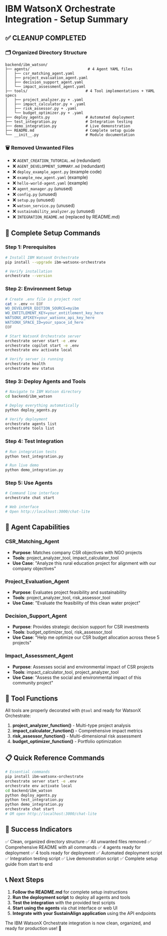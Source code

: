# IBM WatsonX Orchestrate Integration - Setup Summary

## ✅ **CLEANUP COMPLETED**

### 🗂️ **Organized Directory Structure**

```
backend/ibm_watson/
├── agents/                          # 4 Agent YAML files
│   ├── csr_matching_agent.yaml
│   ├── project_evaluation_agent.yaml
│   ├── decision_support_agent.yaml
│   └── impact_assessment_agent.yaml
├── tools/                          # 4 Tool implementations + YAML specs
│   ├── project_analyzer.py + .yaml
│   ├── impact_calculator.py + .yaml
│   ├── risk_assessor.py + .yaml
│   └── budget_optimizer.py + .yaml
├── deploy_agents.py                # Automated deployment
├── test_integration.py             # Integration testing
├── demo_integration.py             # Live demonstration
├── README.md                       # Complete setup guide
└── __init__.py                     # Module documentation
```

### 🗑️ **Removed Unwanted Files**

- ❌ `AGENT_CREATION_TUTORIAL.md` (redundant)
- ❌ `AGENT_DEVELOPMENT_SUMMARY.md` (redundant)
- ❌ `deploy_example_agent.py` (example code)
- ❌ `example_new_agent.yaml` (example)
- ❌ `hello-world-agent.yaml` (example)
- ❌ `agent_manager.py` (unused)
- ❌ `config.py` (unused)
- ❌ `setup.py` (unused)
- ❌ `watson_service.py` (unused)
- ❌ `sustainability_analyzer.py` (unused)
- ❌ `INTEGRATION_README.md` (replaced by README.md)

## 🚀 **Complete Setup Commands**

### **Step 1: Prerequisites**
```bash
# Install IBM WatsonX Orchestrate
pip install --upgrade ibm-watsonx-orchestrate

# Verify installation
orchestrate --version
```

### **Step 2: Environment Setup**
```bash
# Create .env file in project root
cat > .env << EOF
WO_DEVELOPER_EDITION_SOURCE=myibm
WO_ENTITLEMENT_KEY=your_entitlement_key_here
WATSONX_APIKEY=your_watsonx_api_key_here
WATSONX_SPACE_ID=your_space_id_here
EOF

# Start WatsonX Orchestrate server
orchestrate server start -e .env
orchestrate copilot start -e .env
orchestrate env activate local

# Verify server is running
orchestrate health
orchestrate env status
```

### **Step 3: Deploy Agents and Tools**
```bash
# Navigate to IBM Watson directory
cd backend/ibm_watson

# Deploy everything automatically
python deploy_agents.py

# Verify deployment
orchestrate agents list
orchestrate tools list
```

### **Step 4: Test Integration**
```bash
# Run integration tests
python test_integration.py

# Run live demo
python demo_integration.py
```

### **Step 5: Use Agents**
```bash
# Command line interface
orchestrate chat start

# Web interface
# Open http://localhost:3000/chat-lite
```

## 🎯 **Agent Capabilities**

### **CSR_Matching_Agent**
- **Purpose**: Matches company CSR objectives with NGO projects
- **Tools**: project_analyzer_tool, impact_calculator_tool
- **Use Case**: "Analyze this rural education project for alignment with our company objectives"

### **Project_Evaluation_Agent**
- **Purpose**: Evaluates project feasibility and sustainability
- **Tools**: project_analyzer_tool, risk_assessor_tool
- **Use Case**: "Evaluate the feasibility of this clean water project"

### **Decision_Support_Agent**
- **Purpose**: Provides strategic decision support for CSR investments
- **Tools**: budget_optimizer_tool, risk_assessor_tool
- **Use Case**: "Help me optimize our CSR budget allocation across these 5 projects"

### **Impact_Assessment_Agent**
- **Purpose**: Assesses social and environmental impact of CSR projects
- **Tools**: impact_calculator_tool, project_analyzer_tool
- **Use Case**: "Assess the social and environmental impact of this community project"

## 🔧 **Tool Functions**

All tools are properly decorated with `@tool` and ready for WatsonX Orchestrate:

1. **project_analyzer_function()** - Multi-type project analysis
2. **impact_calculator_function()** - Comprehensive impact metrics
3. **risk_assessor_function()** - Multi-dimensional risk assessment
4. **budget_optimizer_function()** - Portfolio optimization

## 📋 **Quick Reference Commands**

```bash
# Essential commands
pip install ibm-watsonx-orchestrate
orchestrate server start -e .env
orchestrate env activate local
cd backend/ibm_watson
python deploy_agents.py
python test_integration.py
python demo_integration.py
orchestrate chat start
# OR open http://localhost:3000/chat-lite
```

## 🎉 **Success Indicators**

✅ Clean, organized directory structure
✅ All unwanted files removed
✅ Comprehensive README with all commands
✅ 4 agents ready for deployment
✅ 4 tools ready for deployment
✅ Automated deployment script
✅ Integration testing script
✅ Live demonstration script
✅ Complete setup guide from start to end

## 📞 **Next Steps**

1. **Follow the README.md** for complete setup instructions
2. **Run the deployment script** to deploy all agents and tools
3. **Test the integration** with the provided test scripts
4. **Start using the agents** via chat interface or web UI
5. **Integrate with your SustainAlign application** using the API endpoints

The IBM WatsonX Orchestrate integration is now clean, organized, and ready for production use! 🚀
